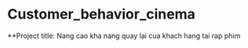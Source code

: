 # Customer_behavior_cinema
**Project title:
Nang cao kha nang quay lai cua khach hang tai rap phim

